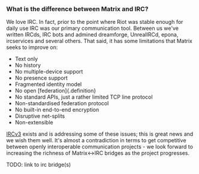### What is the difference between Matrix and IRC?

We love IRC. In fact, prior to the point where Riot was stable enough for daily use IRC was
our primary communication tool. Between us we've written IRCds, IRC bots
and admined dreamforge, UnrealIRCd, epona, ircservices and several
others.  That said, it has some limitations that Matrix seeks to improve
on:

- Text only
- No history
- No multiple-device support
- No presence support
- Fragmented identity model
- No open [federation]{.definition}
- No standard APIs, just a rather limited TCP line protocol
- Non-standardised federation protocol
- No built-in end-to-end encryption
- Disruptive net-splits
- Non-extensible

[IRCv3](http://ircv3.net) exists and is addressing some of these issues;
this is great news and we wish them well.  It's almost a contradiction
in terms to get competitive between openly interoperable communication
projects - we look forward to increasing the richness of Matrix\<-\>IRC
bridges as the project progresses.

TODO: link to irc bridge(s)
